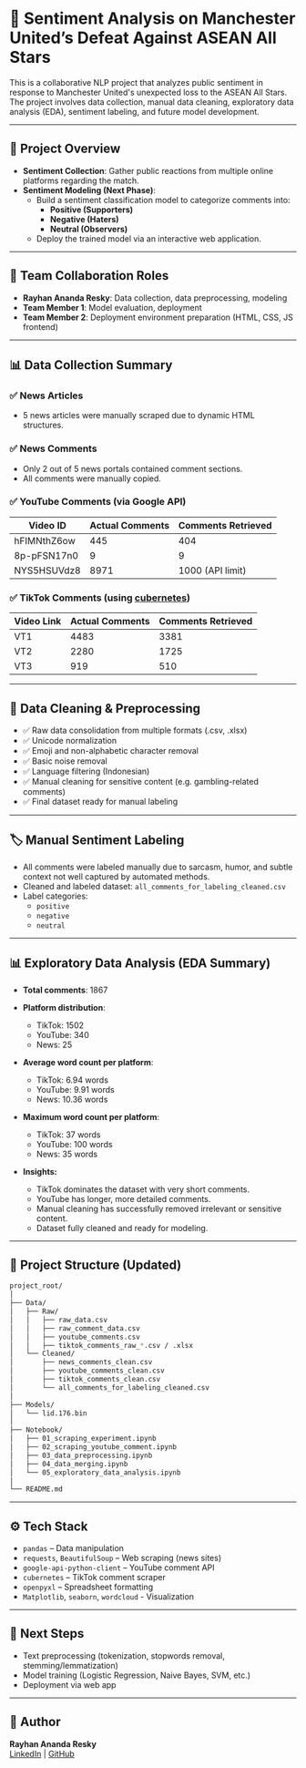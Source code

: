 # 🧠 Sentiment Analysis on Manchester United’s Defeat Against ASEAN All Stars

This is a collaborative NLP project that analyzes public sentiment in response to Manchester United's unexpected loss to the ASEAN All Stars. The project involves data collection, manual data cleaning, exploratory data analysis (EDA), sentiment labeling, and future model development.

---

## 🚀 Project Overview

- **Sentiment Collection**: Gather public reactions from multiple online platforms regarding the match.
- **Sentiment Modeling (Next Phase)**:
  - Build a sentiment classification model to categorize comments into:
    - **Positive (Supporters)**
    - **Negative (Haters)**
    - **Neutral (Observers)**
  - Deploy the trained model via an interactive web application.

---

## 👥 Team Collaboration Roles

- **Rayhan Ananda Resky**: Data collection, data preprocessing, modeling
- **Team Member 1**: Model evaluation, deployment
- **Team Member 2**: Deployment environment preparation (HTML, CSS, JS frontend)

---

## 📊 Data Collection Summary

### ✅ News Articles
- 5 news articles were manually scraped due to dynamic HTML structures.

### ✅ News Comments
- Only 2 out of 5 news portals contained comment sections.
- All comments were manually copied.

### ✅ YouTube Comments (via Google API)
| Video ID    | Actual Comments | Comments Retrieved |
|-------------|------------------|---------------------|
| hFIMNthZ6ow | 445              | 404                 |
| 8p-pFSN17n0 | 9                | 9                   |
| NYS5HSUVdz8 | 8971             | 1000 (API limit)    |

### ✅ TikTok Comments (using [cubernetes](https://github.com/cubernetes/TikTokCommentScraper))
| Video Link | Actual Comments | Comments Retrieved |
|------------|------------------|---------------------|
| VT1 | 4483 | 3381 |
| VT2 | 2280 | 1725 |
| VT3 | 919  | 510  |

---

## 🧹 Data Cleaning & Preprocessing

- ✅ Raw data consolidation from multiple formats (.csv, .xlsx)
- ✅ Unicode normalization
- ✅ Emoji and non-alphabetic character removal
- ✅ Basic noise removal
- ✅ Language filtering (Indonesian)
- ✅ Manual cleaning for sensitive content (e.g. gambling-related comments)
- ✅ Final dataset ready for manual labeling

---

## 🏷️ Manual Sentiment Labeling

- All comments were labeled manually due to sarcasm, humor, and subtle context not well captured by automated methods.
- Cleaned and labeled dataset: `all_comments_for_labeling_cleaned.csv`
- Label categories:
  - `positive`
  - `negative`
  - `neutral`

---

## 📊 Exploratory Data Analysis (EDA Summary)

- **Total comments**: 1867
- **Platform distribution**:
  - TikTok: 1502
  - YouTube: 340
  - News: 25

- **Average word count per platform**:
  - TikTok: 6.94 words
  - YouTube: 9.91 words
  - News: 10.36 words

- **Maximum word count per platform**:
  - TikTok: 37 words
  - YouTube: 100 words
  - News: 35 words

- **Insights:**
  - TikTok dominates the dataset with very short comments.
  - YouTube has longer, more detailed comments.
  - Manual cleaning has successfully removed irrelevant or sensitive content.
  - Dataset fully cleaned and ready for modeling.

---

## 📂 Project Structure (Updated)

```bash
project_root/
│
├── Data/
│   ├── Raw/
│   │   ├── raw_data.csv
│   │   ├── raw_comment_data.csv
│   │   ├── youtube_comments.csv
│   │   ├── tiktok_comments_raw_*.csv / .xlsx
│   └── Cleaned/
│       ├── news_comments_clean.csv
│       ├── youtube_comments_clean.csv
│       ├── tiktok_comments_clean.csv
│       └── all_comments_for_labeling_cleaned.csv
│
├── Models/
│   └── lid.176.bin
│
├── Notebook/
│   ├── 01_scraping_experiment.ipynb
│   ├── 02_scraping_youtube_comment.ipynb
│   ├── 03_data_preprocessing.ipynb
│   ├── 04_data_merging.ipynb
│   └── 05_exploratory_data_analysis.ipynb
│
└── README.md

```
---

## ⚙️ Tech Stack

- `pandas` – Data manipulation  
- `requests`, `BeautifulSoup` – Web scraping (news sites)  
- `google-api-python-client` – YouTube comment API  
- `cubernetes` – TikTok comment scraper  
- `openpyxl` – Spreadsheet formatting  
- `Matplotlib`, `seaborn`, `wordcloud` - Visualization
---

## 🚀 Next Steps

- Text preprocessing (tokenization, stopwords removal, stemming/lemmatization)
- Model training (Logistic Regression, Naive Bayes, SVM, etc.)
- Deployment via web app

---

## 👤 Author

**Rayhan Ananda Resky**  
[LinkedIn](https://www.linkedin.com/in/rayhanananda/) | [GitHub](https://github.com/RayhanLup1n)
```
